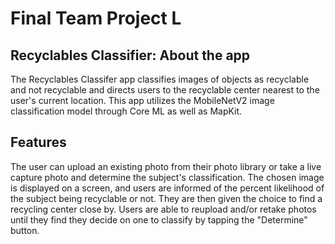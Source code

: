 # Final Team Project L

## Recyclables Classifier: About the app

The Recyclables Classifer app classifies images of objects as recyclable and not recyclable and directs users to the recyclable center nearest to the user's current location. This app utilizes the MobileNetV2 image classification model through Core ML as well as MapKit.


## Features

The user can upload an existing photo from their photo library or take a live capture photo and determine the subject's classification. The chosen image is displayed on a screen, and users are informed of the percent likelihood of the subject being recyclable or not. They are then given the choice to find a recycling center close by. Users are able to reupload and/or retake photos until they find they decide on one to classify by tapping the "Determine" button.

